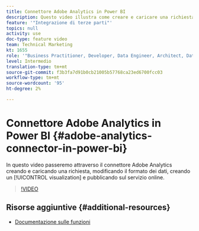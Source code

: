 ```yaml
---
title: Connettore Adobe Analytics in Power BI
description: Questo video illustra come creare e caricare una richiesta, modificare il formato dei dati, creare una visualizzazione e pubblicare nel servizio online.
feature: '"Integrazione di terze parti"'
topics: null
activity: use
doc-type: feature video
team: Technical Marketing
kt: 1655
role: '"Business Practitioner, Developer, Data Engineer, Architect, Data Architect, Administrator, Leader"'
level: Intermedio
translation-type: tm+mt
source-git-commit: f3b3fa7d91b0cb21005b57768ca23ed6700fcc03
workflow-type: tm+mt
source-wordcount: '95'
ht-degree: 2%

---
```



# Connettore Adobe Analytics in Power BI {#adobe-analytics-connector-in-power-bi}

In questo video passeremo attraverso il connettore Adobe Analytics creando e caricando una richiesta, modificando il formato dei dati, creando un [!UICONTROL visualization] e pubblicando sul servizio online.

>[!VIDEO](https://video.tv.adobe.com/v/23130/?quality=12)

## Risorse aggiuntive {#additional-resources}

* [Documentazione sulle funzioni](https://docs.microsoft.com/en-us/power-bi/desktop-connect-adobe-analytics)

